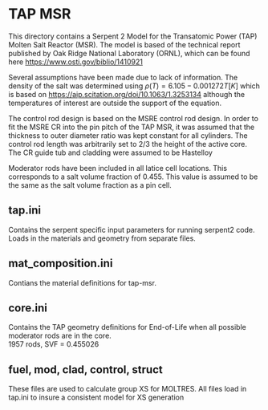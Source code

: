 # TAP MSR

This directory contains a Serpent 2 Model for the Transatomic Power (TAP) Molten Salt Reactor (MSR).
The model is based of the technical report published by Oak Ridge National Laboratory (ORNL), which can be found here https://www.osti.gov/biblio/1410921

Several assumptions have been made due to lack of information.
The density of the salt was determined using $`\rho(T)=6.105-0.001272T[K]`$
which is based on https://aip.scitation.org/doi/10.1063/1.3253134 although the temperatures of interest are outside the support of the equation.

The control rod design is based on the MSRE control rod design.
In order to fit the MSRE CR into the pin pitch of the TAP MSR, it was assumed that the thickness to outer diameter ratio was kept constant for all cylinders.
The control rod length was arbitrarily set to 2/3 the height of the active core.
The CR guide tub and cladding were assumed to be Hastelloy

Moderator rods have been included in all latice cell locations.
This corresponds to a salt volume fraction of 0.455.
This value is assumed to be the same as the salt volume fraction as a pin cell.

## tap.ini
Contains the serpent specific input parameters for running serpent2 code.
Loads in the materials and geometry from separate files.

## mat_composition.ini
Contians the material definitions for tap-msr.

## core.ini
Contains the TAP geometry definitions for End-of-Life when all possible moderator rods are in the core.\
1957 rods, SVF = 0.455026

## fuel, mod, clad, control, struct
These files are used to calculate group XS for MOLTRES.
All files load in tap.ini to insure a consistent model for XS generation
